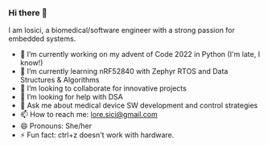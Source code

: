 ### Hi there 👋

I am losici, a biomedical/software engineer with a strong passion for embedded systems.

- 🔭 I’m currently working on my advent of Code 2022 in Python (I'm late, I know!)
- 🌱 I’m currently learning nRF52840 with Zephyr RTOS and Data Structures & Algorithms
- 👯 I’m looking to collaborate for innovative projects
- 🤔 I’m looking for help with DSA
- 💬 Ask me about medical device SW development and control strategies
- 📫 How to reach me: lore.sici@gmail.com
- 😄 Pronouns: She/her
- ⚡ Fun fact: ctrl+z doesn't work with hardware.

